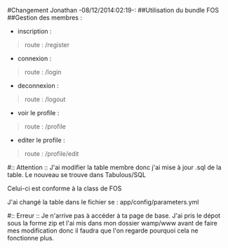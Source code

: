 #Changement Jonathan -08/12/2014:02:19-:
##Utilisation du bundle FOS
##Gestion des membres :
* inscription :
> route : /register
* connexion : 
> route : /login
* deconnexion :
> route : /logout
* voir le profile :
> route : /profile
* editer le profile :
> route : /profile/edit

#:: Attention ::
J'ai modifier la table membre donc j'ai mise à jour .sql de la table. 
Le nouveau se trouve dans Tabulous/SQL

Celui-ci est conforme à la class de FOS

J'ai changé la table dans le fichier se : app/config/parameters.yml

#:: Erreur ::
Je n'arrive pas à accéder à ta page de base.
J'ai pris le dépot sous la forme zip et l'ai mis dans mon dossier wamp/www avant de faire mes modification donc il faudra que l'on regarde pourquoi cela ne fonctionne plus.